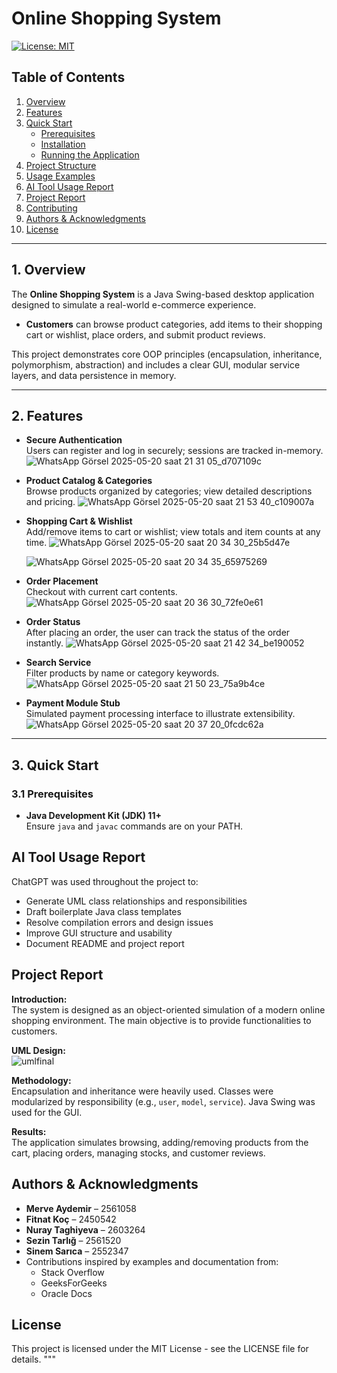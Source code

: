 # Online Shopping System

[![License: MIT](https://img.shields.io/badge/License-MIT-blue.svg)](LICENSE)

## Table of Contents

1. [Overview](#overview)  
2. [Features](#features)  
3. [Quick Start](#quick-start)  
   - [Prerequisites](#prerequisites)  
   - [Installation](#installation)  
   - [Running the Application](#running-the-application)  
4. [Project Structure](#project-structure)  
5. [Usage Examples](#usage-examples)  
6. [AI Tool Usage Report](#ai-tool-usage-report)  
7. [Project Report](#project-report)  
8. [Contributing](#contributing)  
9. [Authors & Acknowledgments](#authors--acknowledgments)  
10. [License](#license)  

---

## 1. Overview

The **Online Shopping System** is a Java Swing-based desktop application designed to simulate a real-world e-commerce experience.  
- **Customers** can browse product categories, add items to their shopping cart or wishlist, place orders, and submit product reviews.  

This project demonstrates core OOP principles (encapsulation, inheritance, polymorphism, abstraction) and includes a clear GUI, modular service layers, and data persistence in memory.

---

## 2. Features

- **Secure Authentication**  
  Users can register and log in securely; sessions are tracked in-memory.
![WhatsApp Görsel 2025-05-20 saat 21 31 05_d707109c](https://github.com/user-attachments/assets/017dc833-7aa5-47d9-8e18-0db8f937a8bb)

- **Product Catalog & Categories**  
  Browse products organized by categories; view detailed descriptions and pricing.
   ![WhatsApp Görsel 2025-05-20 saat 21 53 40_c109007a](https://github.com/user-attachments/assets/efe2d5c2-2518-4cc8-9d1a-11bc2b6028f5)


   
- **Shopping Cart & Wishlist**  
  Add/remove items to cart or wishlist; view totals and item counts at any time.
     ![WhatsApp Görsel 2025-05-20 saat 20 34 30_25b5d47e](https://github.com/user-attachments/assets/910900b0-ff9e-4b5c-9d74-52fb1eb2f14f)
   
  ![WhatsApp Görsel 2025-05-20 saat 20 34 35_65975269](https://github.com/user-attachments/assets/e5f14860-0800-4703-8c9e-a0e0c3ce4765)


- **Order Placement**  
  Checkout with current cart contents.
![WhatsApp Görsel 2025-05-20 saat 20 36 30_72fe0e61](https://github.com/user-attachments/assets/cf522a2b-e12d-4881-8b53-eee4731259c3)
- **Order Status**  
  After placing an order, the user can track the status of the order instantly.
  ![WhatsApp Görsel 2025-05-20 saat 21 42 34_be190052](https://github.com/user-attachments/assets/2e009f91-28e5-42c0-a4cf-7fa17bd5cd0d)


- **Search Service**  
  Filter products by name or category keywords.
![WhatsApp Görsel 2025-05-20 saat 21 50 23_75a9b4ce](https://github.com/user-attachments/assets/dda37929-6ca0-4a90-bcd0-ef911a6491c6)

- **Payment Module Stub**  
  Simulated payment processing interface to illustrate extensibility.
![WhatsApp Görsel 2025-05-20 saat 20 37 20_0fcdc62a](https://github.com/user-attachments/assets/6179b1b3-c8a7-4811-983b-cdd2fb8a3989)

---

## 3. Quick Start

### 3.1 Prerequisites

- **Java Development Kit (JDK) 11+**  
  Ensure `java` and `javac` commands are on your PATH.


## AI Tool Usage Report
ChatGPT was used throughout the project to:
- Generate UML class relationships and responsibilities
- Draft boilerplate Java class templates
- Resolve compilation errors and design issues
- Improve GUI structure and usability
- Document README and project report

## Project Report
**Introduction:**  
The system is designed as an object-oriented simulation of a modern online shopping environment. The main objective is to provide functionalities to customers.

**UML Design:**  
![umlfinal](https://github.com/user-attachments/assets/913bf6f8-582a-4c8d-a0a5-c1e7995b9cac)

**Methodology:**  
Encapsulation and inheritance were heavily used. Classes were modularized by responsibility (e.g., `user`, `model`, `service`). Java Swing was used for the GUI.

**Results:**  
The application simulates browsing, adding/removing products from the cart, placing orders, managing stocks, and customer reviews.
## Authors & Acknowledgments
- **Merve Aydemir** – 2561058 
- **Fitnat Koç** – 2450542 
- **Nuray Taghiyeva** – 2603264
- **Sezin Tarlığ** – 2561520
- **Sinem Sarıca** – 2552347
- Contributions inspired by examples and documentation from:
  - Stack Overflow
  - GeeksForGeeks
  - Oracle Docs

## License
This project is licensed under the MIT License - see the LICENSE file for details.
"""

